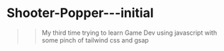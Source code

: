 ﻿# Shooter-Popper---initial
>>My third time trying to learn Game Dev using javascript with some pinch of tailwind css and gsap
>>
